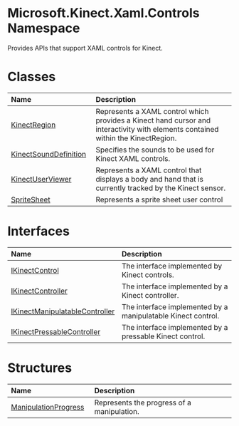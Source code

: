 Microsoft.Kinect.Xaml.Controls Namespace  
========================================  

Provides APIs that support XAML controls for Kinect. <span id="classesSection"></span>

Classes  
=======  

<table>
<colgroup>
<col width="30%" />
<col width="60%" />
</colgroup>
<thead>
<tr class="header">
<th align="left">Name</th>
<th align="left">Description</th>
</tr>
</thead>
<tbody>
<tr class="odd">
<td align="left"><a href="Kinect.Xaml.Controls/KinectRegion_Class.md">KinectRegion</a></td>
<td align="left">Represents a XAML control which provides a Kinect hand cursor and interactivity with elements contained within the KinectRegion.</td>
</tr>
<tr class="even">
<td align="left"><a href="Kinect.Xaml.Controls/KinectSoundDefinition_Class.md">KinectSoundDefinition</a></td>
<td align="left">Specifies the sounds to be used for Kinect XAML controls.</td>
</tr>
<tr class="odd">
<td align="left"><a href="Kinect.Xaml.Controls/KinectUserViewer_Class.md">KinectUserViewer</a></td>
<td align="left">Represents a XAML control that displays a body and hand that is currently tracked by the Kinect sensor.</td>
</tr>
<tr class="even">
<td align="left"><a href="Kinect.Xaml.Controls/SpriteSheet_Class.md">SpriteSheet</a></td>
<td align="left">Represents a sprite sheet user control</td>
</tr>
</tbody>
</table>

<span id="interfacesSection"></span>

Interfaces  
==========  

<table>
<colgroup>
<col width="30%" />
<col width="60%" />
</colgroup>
<thead>
<tr class="header">
<th align="left">Name</th>
<th align="left">Description</th>
</tr>
</thead>
<tbody>
<tr class="odd">
<td align="left"><a href="Kinect.Xaml.Controls/IKinectControl_Interface.md">IKinectControl</a></td>
<td align="left">The interface implemented by Kinect controls.</td>
</tr>
<tr class="even">
<td align="left"><a href="Kinect.Xaml.Controls/IKinectController_Interface.md">IKinectController</a></td>
<td align="left">The interface implemented by a Kinect controller.</td>
</tr>
<tr class="odd">
<td align="left"><a href="Kinect.Xaml.Controls/IKinectManipulatableContro.md">IKinectManipulatableController</a></td>
<td align="left">The interface implemented by a manipulatable Kinect control.</td>
</tr>
<tr class="even">
<td align="left"><a href="Kinect.Xaml.Controls/IKinectPressableController.md">IKinectPressableController</a></td>
<td align="left">The interface implemented by a pressable Kinect control.</td>
</tr>
</tbody>
</table>

<span id="structuresSection"></span>

Structures  
==========  

<table>
<colgroup>
<col width="30%" />
<col width="60%" />
</colgroup>
<thead>
<tr class="header">
<th align="left">Name</th>
<th align="left">Description</th>
</tr>
</thead>
<tbody>
<tr class="odd">
<td align="left"><a href="Kinect.Xaml.Controls/ManipulationProgress.md">ManipulationProgress</a></td>
<td align="left">Represents the progress of a manipulation.</td>
</tr>
</tbody>
</table>



<!--Please do not edit the data in the comment block below.-->
<!--
TOCTitle : Microsoft.Kinect.Xaml.Controls
RLTitle : Microsoft.Kinect.Xaml.Controls Namespace
KeywordF : Microsoft.Kinect.Xaml.Controls
KeywordA : N:Microsoft.Kinect.Xaml.Controls
KeywordK : Microsoft.Kinect.Xaml.Controls Namespace
AssetID : N:Microsoft.Kinect.Xaml.Controls
Locale : en-us
CommunityContent : 1
TopicType : kbOrient
DocSet : K4Wv2
ProjType : K4Wv2Proj
Technology : Kinect for Windows
Product : Kinect for Windows SDK v2
productversion : 20
-->

